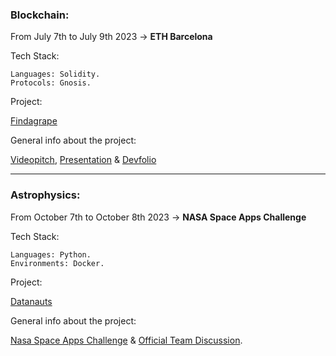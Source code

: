 ### Blockchain:

From July 7th to July 9th 2023 -> **ETH Barcelona** 

Tech Stack:

	Languages: Solidity.
	Protocols: Gnosis.

Project:

[Findagrape](https://github.com/3bow/findagrape)

General info about the project:

[Videopitch](https://www.youtube.com/watch?v=Nz-BkP3CPdQ), [Presentation](https://file.notion.so/f/s/1a89924a-4044-4d97-b4b2-7b9dd725df9e/pitchdeck_findagrape.pdf?id=ea0623f5-18b0-47f0-8337-d6ebca16e6d5&table=block&spaceId=4221057f-d7bd-464f-9586-a4f84f92fbb5&expirationTimestamp=1696118400000&signature=Wo1M3XvFnlZEO6zwNrm9zwBM2rCfXxkZ8_iSHMezU8A&downloadName=pitchdeck_findagrape.pdf) & [Devfolio](https://devfolio.co/projects/findagrape-cdf4)

___

### Astrophysics:

From October 7th to October 8th 2023 -> **NASA Space Apps Challenge**

Tech Stack:

	Languages: Python.
	Environments: Docker.

Project:

[Datanauts](https://github.com/bavba/Datanauts)


General info about the project:

[Nasa Space Apps Challenge](https://www.spaceappschallenge.org/2023/find-a-team/nasa-vemos-el-sol/) & [Official Team Discussion](https://github.com/nasa/spaceapps/discussions/281).
